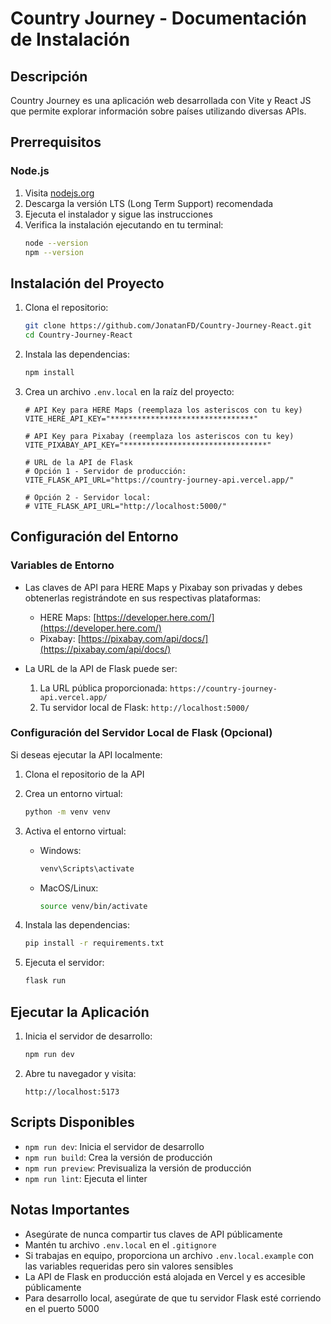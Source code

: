 # Country Journey - Documentación de Instalación

## Descripción
Country Journey es una aplicación web desarrollada con Vite y React JS que permite explorar información sobre países utilizando diversas APIs.

## Prerrequisitos

### Node.js
1. Visita [nodejs.org](https://nodejs.org/)
2. Descarga la versión LTS (Long Term Support) recomendada
3. Ejecuta el instalador y sigue las instrucciones
4. Verifica la instalación ejecutando en tu terminal:
   ```bash
   node --version
   npm --version
   ```

## Instalación del Proyecto

1. Clona el repositorio:
   ```bash
   git clone https://github.com/JonatanFD/Country-Journey-React.git
   cd Country-Journey-React
   ```

2. Instala las dependencias:
   ```bash
   npm install
   ```

3. Crea un archivo `.env.local` en la raíz del proyecto:
   ```plaintext
   # API Key para HERE Maps (reemplaza los asteriscos con tu key)
   VITE_HERE_API_KEY="********************************"

   # API Key para Pixabay (reemplaza los asteriscos con tu key)
   VITE_PIXABAY_API_KEY="********************************"

   # URL de la API de Flask
   # Opción 1 - Servidor de producción:
   VITE_FLASK_API_URL="https://country-journey-api.vercel.app/"
   
   # Opción 2 - Servidor local:
   # VITE_FLASK_API_URL="http://localhost:5000/"
   ```

## Configuración del Entorno

### Variables de Entorno
- Las claves de API para HERE Maps y Pixabay son privadas y debes obtenerlas registrándote en sus respectivas plataformas:
  - HERE Maps: [https://developer.here.com/](https://developer.here.com/)
  - Pixabay: [https://pixabay.com/api/docs/](https://pixabay.com/api/docs/)

- La URL de la API de Flask puede ser:
  1. La URL pública proporcionada: `https://country-journey-api.vercel.app/`
  2. Tu servidor local de Flask: `http://localhost:5000/`

### Configuración del Servidor Local de Flask (Opcional)
Si deseas ejecutar la API localmente:

1. Clona el repositorio de la API
2. Crea un entorno virtual:
   ```bash
   python -m venv venv
   ```

3. Activa el entorno virtual:
   - Windows:
     ```bash
     venv\Scripts\activate
     ```
   - MacOS/Linux:
     ```bash
     source venv/bin/activate
     ```

4. Instala las dependencias:
   ```bash
   pip install -r requirements.txt
   ```

5. Ejecuta el servidor:
   ```bash
   flask run
   ```

## Ejecutar la Aplicación

1. Inicia el servidor de desarrollo:
   ```bash
   npm run dev
   ```

2. Abre tu navegador y visita:
   ```
   http://localhost:5173
   ```

## Scripts Disponibles

- `npm run dev`: Inicia el servidor de desarrollo
- `npm run build`: Crea la versión de producción
- `npm run preview`: Previsualiza la versión de producción
- `npm run lint`: Ejecuta el linter

## Notas Importantes

- Asegúrate de nunca compartir tus claves de API públicamente
- Mantén tu archivo `.env.local` en el `.gitignore`
- Si trabajas en equipo, proporciona un archivo `.env.local.example` con las variables requeridas pero sin valores sensibles
- La API de Flask en producción está alojada en Vercel y es accesible públicamente
- Para desarrollo local, asegúrate de que tu servidor Flask esté corriendo en el puerto 5000